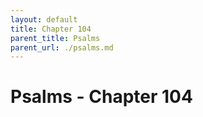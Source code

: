 ```yaml
---
layout: default
title: Chapter 104
parent_title: Psalms
parent_url: ./psalms.md
---
```


# Psalms - Chapter 104
